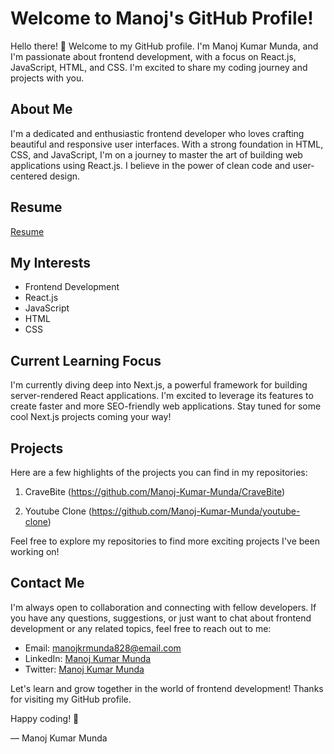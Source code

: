 # Welcome to Manoj's GitHub Profile!


Hello there! 
👋 Welcome to my GitHub profile. I'm Manoj Kumar Munda, and I'm passionate about frontend development, with a focus on React.js, JavaScript, HTML, and CSS. I'm excited to share my coding journey and projects with you.

## About Me

I'm a dedicated and enthusiastic frontend developer who loves crafting beautiful and responsive user interfaces. With a strong foundation in HTML, CSS, and JavaScript, I'm on a journey to master the art of building web applications using React.js. I believe in the power of clean code and user-centered design.

## Resume
[Resume](https://drive.google.com/file/d/1HNFwGPZPT9Kx1pVUh7BDxv2DEoSHXrT-/view?usp=drive_link)

## My Interests

- Frontend Development
- React.js
- JavaScript
- HTML
- CSS

## Current Learning Focus

I'm currently diving deep into Next.js, a powerful framework for building server-rendered React applications. I'm excited to leverage its features to create faster and more SEO-friendly web applications. Stay tuned for some cool Next.js projects coming your way!

## Projects

Here are a few highlights of the projects you can find in my repositories:

1. CraveBite (https://github.com/Manoj-Kumar-Munda/CraveBite)


2. Youtube Clone (https://github.com/Manoj-Kumar-Munda/youtube-clone)


Feel free to explore my repositories to find more exciting projects I've been working on!

## Contact Me

I'm always open to collaboration and connecting with fellow developers. If you have any questions, suggestions, or just want to chat about frontend development or any related topics, feel free to reach out to me:

- Email: manojkrmunda828@email.com
- LinkedIn: [Manoj Kumar Munda](www.linkedin.com/in/manoj-kumar-munda-6073ba172)
- Twitter: [Manoj Kumar Munda](https://twitter.com/manoj52377)

Let's learn and grow together in the world of frontend development! Thanks for visiting my GitHub profile.

Happy coding! 🚀

— Manoj Kumar Munda

